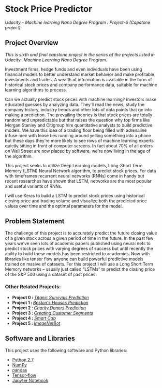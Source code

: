# Stock Price Predictor
*Udacity - Machine learning Nano Degree Program : Project-6 (Capstone project)*

## Project Overview
*This is sixth and final capstone project in the series of the projects listed in Udacity- Machine Learning Nano Degree Program.*

Investment firms, hedge funds and even individuals have been using financial models to better understand market behavior and make profitable investments and trades. A wealth of information is available in the form of historical stock prices and company performance data, suitable for machine learning algorithms to process.

Can we actually predict stock prices with machine learning? Investors make educated guesses by analyzing data. They'll read the news, study the company history, industry trends and other lots of data points that go into making a prediction. The prevailing theories is that stock prices are totally random and unpredictable but that raises the question why top firms like Morgan Stanley and Citigroup hire quantitative analysts to build predictive models. We have this idea of a trading floor being filled with adrenaline infuse men with loose ties running around yelling something into a phone but these days they're more likely to see rows of machine learning experts quietly sitting in front of computer screens. In fact about 70% of all orders on Wall Street are now placed by software, we're now living in the age of the algorithm.

This project seeks to utilize Deep Learning models, Long-Short Term Memory (LSTM) Neural Network algorithm, to predict stock prices. For data with timeframes recurrent neural networks (RNNs) come in handy but recent researches have shown that LSTM, networks are the most popular and useful variants of RNNs. 

I will use Keras to build a LSTM to predict stock prices using historical closing price and trading volume and visualize both the predicted price values over time and the optimal parameters for the model.


## Problem Statement
The challenge of this project is to accurately predict the future closing value of a given stock across a given period of time in the future.  In the past few years we've seen lots of academic papers published using neural nets to predict stock prices with varying degrees of success but until recently the ability to build these models has been restricted to academics. Now with libraries like tensor flow anyone can build powerful predictive models trained on masive of datasets. For this project I will use a Long Short Term Memory networks – usually just called “LSTMs” to predict the closing price of the S&P 500 using a dataset of past prices.

### Other Related Projects:
* <strong> Project 0 : </strong> *[Titanic Survivals Prediction](https://github.com/Rajat-dhyani/titanic_survival)*
* <strong> Project 1 : </strong> *[Boston's Houses Prediction](https://github.com/Rajat-dhyani/boston_housing)*
* <strong> Project 2 : </strong> *[Charity Donors Prediction](https://github.com/Rajat-dhyani/charity_donors)*
* <strong> Project 3 : </strong> *[Creating Customer Segments](https://github.com/Rajat-dhyani/creating_customer_segments)*
* <strong> Project 4 : </strong> *[Smart Cab](https://github.com/Rajat-dhyani/smart-cab)*
* <strong> Project 5 : </strong> *[ImageNetBot](https://github.com/Rajat-dhyani/ImageNetBot)*

## Software and Libraries
This project uses the following software and Python libraries:

* [Python 2.7](https://www.python.org/download/releases/2.7/)
* [NumPy](http://www.numpy.org/)
* [pandas](http://pandas.pydata.org/)
* [Tensor-flow](https://www.tensorflow.org)
* [Jupyter Notebook](http://ipython.org/notebook.html)

